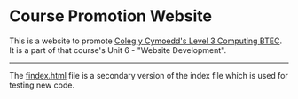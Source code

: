 # Course Promotion Website

This is a website to promote 
[Coleg y Cymoedd's Level 3 Computing BTEC](https://www.cymoedd.ac.uk/course-detail/?course=06301B). 
It is a part of that course's Unit 6 - "Website Development".

---

The [findex.html](findex.html) file is a secondary version of the index file 
which is used for testing new code.
